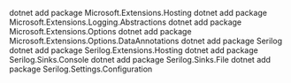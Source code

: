 dotnet add package Microsoft.Extensions.Hosting
dotnet add package Microsoft.Extensions.Logging.Abstractions
dotnet add package Microsoft.Extensions.Options
dotnet add package Microsoft.Extensions.Options.DataAnnotations
dotnet add package Serilog
dotnet add package Serilog.Extensions.Hosting
dotnet add package Serilog.Sinks.Console
dotnet add package Serilog.Sinks.File
dotnet add package Serilog.Settings.Configuration